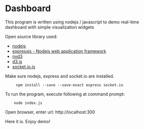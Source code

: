 # Dashboard

This program is written using nodejs / javascript to demo real-time dashboard with simple visualization widgets

Open source library used: 

 - [nodejs](https://nodejs.org)
 - [expressjs - Nodejs web application framework](https://expressjs.com/)
 - [nvd3](http://nvd3.org)
 - [d3.js](https://d3js.org/)
 - [socket.io.js](https://socket.io/)

Make sure nodejs, express and socket.io are installed.

         npm install --save --save-exact express socket.io


To run the program, execute following at command prompt:

        node index.js

Open browser, enter url: http://localhost:300


Here it is. Enjoy demo!



